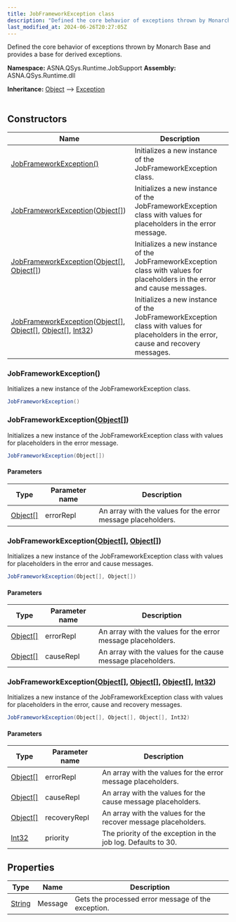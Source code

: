 ```yaml
---
title: JobFrameworkException class
description: "Defined the core behavior of exceptions thrown by Monarch Base and provides a base for derived exceptions. "
last_modified_at: 2024-06-26T20:27:05Z
---
```


Defined the core behavior of exceptions thrown by Monarch Base and provides a base for derived exceptions.

**Namespace:** ASNA.QSys.Runtime.JobSupport
**Assembly:** ASNA.QSys.Runtime.dll

**Inheritance:** [Object](https://docs.microsoft.com/en-us/dotnet/api/system.object) --> [Exception](https://docs.microsoft.com/en-us/dotnet/api/system.exception)
<br>
<br>

## Constructors

| Name | Description |
| --- | --- |
| [JobFrameworkException()](#jobframeworkexception) | Initializes a new instance of the JobFrameworkException class.
| [JobFrameworkException](#jobframeworkexceptionobject)([Object\[\]](https://docs.microsoft.com/en-us/dotnet/api/system.object)) | Initializes a new instance of the JobFrameworkException class with values for placeholders in the error message.
| [JobFrameworkException](#jobframeworkexceptionobject--object)([Object\[\]](https://docs.microsoft.com/en-us/dotnet/api/system.object), [Object\[\]](https://docs.microsoft.com/en-us/dotnet/api/system.object)) | Initializes a new instance of the JobFrameworkException class with values for placeholders in the error and cause messages.
| [JobFrameworkException](#jobframeworkexceptionobject--object--object--int32)([Object\[\]](https://docs.microsoft.com/en-us/dotnet/api/system.object), [Object\[\]](https://docs.microsoft.com/en-us/dotnet/api/system.object), [Object\[\]](https://docs.microsoft.com/en-us/dotnet/api/system.object), [Int32](https://docs.microsoft.com/en-us/dotnet/api/system.int32)) | Initializes a new instance of the JobFrameworkException class with values for placeholders in the error, cause and recovery messages.

### JobFrameworkException()

Initializes a new instance of the JobFrameworkException class.

```cs
JobFrameworkException()
```

### JobFrameworkException([Object\[\]](https://docs.microsoft.com/en-us/dotnet/api/system.object))

Initializes a new instance of the JobFrameworkException class with values for placeholders in the error message.

```cs
JobFrameworkException(Object[])
```

#### Parameters

| Type | Parameter name | Description
| --- | --- | ---
| [Object\[\]](https://docs.microsoft.com/en-us/dotnet/api/system.object) | errorRepl | An array with the values for the error message placeholders.

### JobFrameworkException([Object\[\]](https://docs.microsoft.com/en-us/dotnet/api/system.object), [Object\[\]](https://docs.microsoft.com/en-us/dotnet/api/system.object))

Initializes a new instance of the JobFrameworkException class with values for placeholders in the error and cause messages.

```cs
JobFrameworkException(Object[], Object[])
```

#### Parameters

| Type | Parameter name | Description
| --- | --- | ---
| [Object\[\]](https://docs.microsoft.com/en-us/dotnet/api/system.object) | errorRepl | An array with the values for the error message placeholders.
| [Object\[\]](https://docs.microsoft.com/en-us/dotnet/api/system.object) | causeRepl | An array with the values for the cause message placeholders.

### JobFrameworkException([Object\[\]](https://docs.microsoft.com/en-us/dotnet/api/system.object), [Object\[\]](https://docs.microsoft.com/en-us/dotnet/api/system.object), [Object\[\]](https://docs.microsoft.com/en-us/dotnet/api/system.object), [Int32](https://docs.microsoft.com/en-us/dotnet/api/system.int32))

Initializes a new instance of the JobFrameworkException class with values for placeholders in the error, cause and recovery messages.

```cs
JobFrameworkException(Object[], Object[], Object[], Int32)
```

#### Parameters

| Type | Parameter name | Description
| --- | --- | ---
| [Object\[\]](https://docs.microsoft.com/en-us/dotnet/api/system.object) | errorRepl | An array with the values for the error message placeholders.
| [Object\[\]](https://docs.microsoft.com/en-us/dotnet/api/system.object) | causeRepl | An array with the values for the cause message placeholders.
| [Object\[\]](https://docs.microsoft.com/en-us/dotnet/api/system.object) | recoveryRepl | An array with the values for the recover message placeholders.
| [Int32](https://docs.microsoft.com/en-us/dotnet/api/system.int32) | priority | The priority of the exception in the job log. Defaults to 30.

## Properties

| Type | Name | Description
| --- | --- | --- 
| [String](https://learn.microsoft.com/en-us/dotnet/api/system.string?view=net-8.0) | Message | Gets the processed error message of the exception. |
